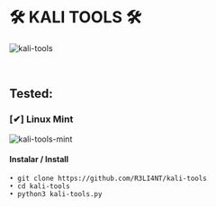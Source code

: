 # 🛠️ KALI TOOLS 🛠️


![kali-tools](https://user-images.githubusercontent.com/75953873/140532652-fc4187ec-d5c0-405f-a99f-b8430a7ce10b.png)

</br>

## Tested:

### [✔] Linux Mint
![kali-tools-mint](https://user-images.githubusercontent.com/75953873/139563933-bd7eaf10-a424-42e4-8f86-cbb89ad4d369.png)

#### Instalar / Install
```
• git clone https://github.com/R3LI4NT/kali-tools
• cd kali-tools
• python3 kali-tools.py
```

